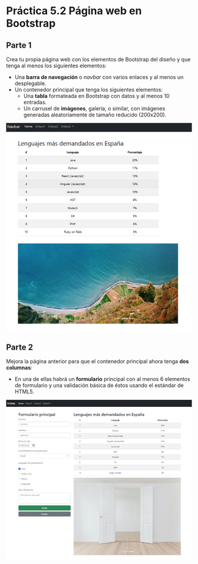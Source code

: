 # Práctica 5.2 Página web en Bootstrap

## Parte 1

Crea tu propia página web con los elementos de Bootstrap del diseño y que tenga al menos los siguientes elementos:
-   Una **barra de navegación** o *navbar* con varios enlaces y al menos un desplegable.
-   Un contenedor principal que tenga los siguientes elementos:
    -   Una **tabla** formateada en Bootstrap con datos y al menos 10 entradas.
    -	Un carrusel de **imágenes**, galería, o similar, con imágenes generadas aleatoriamente de tamaño reducido (200x200).

![](media/EjercicioBootstrap1.png)

## Parte 2

Mejora la página anterior para que el contenedor principal ahora tenga **dos columnas**:

- En una de ellas habrá un **formulario** principal con al menos 6 elementos de formulario y una validación básica de éstos usando el estándar de HTML5.

![](media/EjercicioBootstrap2.png)
